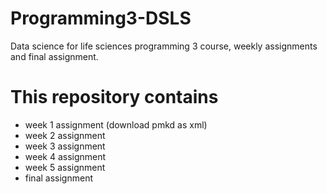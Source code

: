 # Programming3-DSLS
Data science for life sciences programming 3 course, weekly assignments and final assignment.

# This repository contains

- week 1 assignment (download pmkd as xml)
- week 2 assignment
- week 3 assignment
- week 4 assignment
- week 5 assignment
- final assignment
